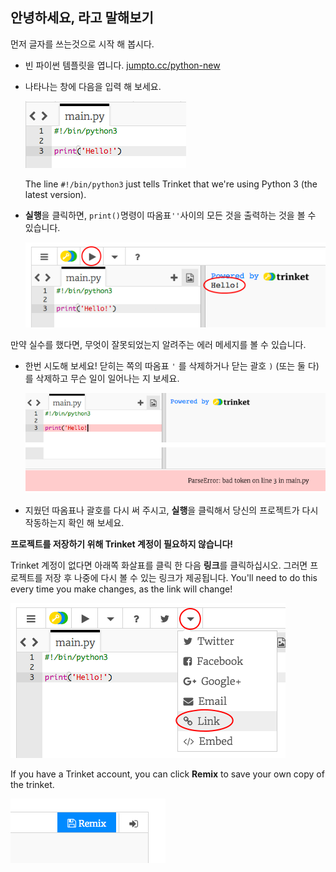 ## 안녕하세요, 라고 말해보기

먼저 글자를 쓰는것으로 시작 해 봅시다.

+ 빈 파이썬 템플릿을 엽니다. <a href="http://jumpto.cc/python-new" target="_blank"> jumpto.cc/python-new </a>

+ 나타나는 창에 다음을 입력 해 보세요.
    
    ![screenshot](images/me-hi.png)
    
    The line `#!/bin/python3` just tells Trinket that we're using Python 3 (the latest version).

+ **실행**을 클릭하면, `print()`명령이 따옴표`''`사이의 모든 것을 출력하는 것을 볼 수 있습니다.
    
    ![screenshot](images/me-hi-test.png)

만약 실수를 했다면, 무엇이 잘못되었는지 알려주는 에러 메세지를 볼 수 있습니다.

+ 한번 시도해 보세요! 닫히는 쪽의 따옴표 `'` 를 삭제하거나 닫는 괄호 `)` (또는 둘 다) 를 삭제하고 무슨 일이 일어나는 지 보세요.
    
    ![screenshot](images/me-syntax.png)

+ 지웠던 따옴표나 괄호를 다시 써 주시고, **실행**을 클릭해서 당신의 프로젝트가 다시 작동하는지 확인 해 보세요.

**프로젝트를 저장하기 위해 Trinket 계정이 필요하지 않습니다!**

Trinket 계정이 없다면 아래쪽 화살표를 클릭 한 다음 **링크**를 클릭하십시오. 그러면 프로젝트를 저장 후 나중에 다시 볼 수 있는 링크가 제공됩니다. You'll need to do this every time you make changes, as the link will change!

![screenshot](images/me-link.png)

If you have a Trinket account, you can click **Remix** to save your own copy of the trinket.

![screenshot](images/me-remix.png)